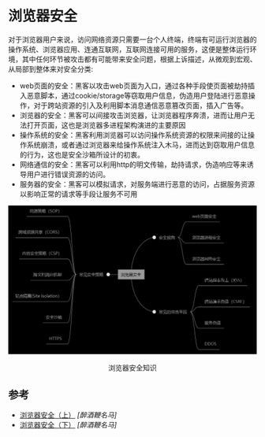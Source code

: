 # 浏览器安全

对于浏览器用户来说，访问网络资源只需要一台个人终端，终端有可运行浏览器的操作系统、浏览器应用、连通互联网，互联网连接可用的服务，这便是整体运行环境，其中任何环节被攻击都有可能带来安全问题，根据上诉描述，从微观到宏观、从局部到整体来对安全分类:

- web页面的安全：黑客以攻击web页面为入口，通过各种手段使页面被劫持插入恶意脚本，通过cookie/storage等窃取用户信息，伪造用户登陆进行恶意操作，对于跨站资源的引入及利用脚本消息通信恶意篡改页面，插入广告等。
- 浏览器的安全：黑客可以间接攻击浏览器，让浏览器程序奔溃，进而让用户无法打开页面，这也是浏览器多进程架构演进的主要原因
- 操作系统的安全：黑客利用浏览器可以访问操作系统资源的权限来间接的让操作系统崩溃，或者通过浏览器来给操作系统注入木马，进而达到窃取用户信息的行为，这也是安全沙箱所设计的初衷。
- 网络通信的安全：黑客可以利用http的明文传输，劫持请求，伪造响应等来诱导用户进行错误资源的访问。
- 服务器的安全：黑客可以模拟请求，对服务端进行恶意的访问，占据服务资源以影响正常的请求等手段让服务不可用


![浏览器安全知识](https://raw.githubusercontent.com/ittiam/guide/master/docs/assets/fl8xv0ugt2.png)

<div align="center">浏览器安全知识</div>

## 参考

- [浏览器安全（上）](https://cloud.tencent.com/developer/article/1639628) _[醉酒鞭名马]_
- [浏览器安全（下）](https://cloud.tencent.com/developer/article/1644361) _[醉酒鞭名马]_
